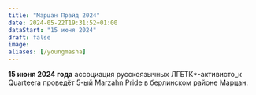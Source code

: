 ```yaml
---
title: "Марцан Прайд 2024"
date: 2024-05-22T19:31:52+01:00
dataStart: "15 июня 2024"
draft: false
image:
aliases: [/youngmasha]
---
```

**15 июня 2024 года** ассоциация русскоязычных ЛГБТК\*-активисто_к Quarteera проведёт 5-ый Marzahn Pride в берлинском районе Марцан.



